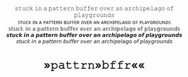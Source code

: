<p align="center">
<br/>
𝚜𝚝𝚞𝚌𝚔 𝚒𝚗 𝚊 𝚙𝚊𝚝𝚝𝚎𝚛𝚗 𝚋𝚞𝚏𝚏𝚎𝚛 𝚘𝚟𝚎𝚛 𝚊𝚗 𝚊𝚛𝚌𝚑𝚒𝚙𝚎𝚕𝚊𝚐𝚘 𝚘𝚏 𝚙𝚕𝚊𝚢𝚐𝚛𝚘𝚞𝚗𝚍𝚜<br/>
ꜱᴛᴜᴄᴋ ɪɴ ᴀ ᴘᴀᴛᴛᴇʀɴ ʙᴜꜰꜰᴇʀ ᴏᴠᴇʀ ᴀɴ ᴀʀᴄʜɪᴘᴇʟᴀɢᴏ ᴏꜰ ᴘʟᴀʏɢʀᴏᴜɴᴅꜱ<br/>
𝕤𝕥𝕦𝕔𝕜 𝕚𝕟 𝕒 𝕡𝕒𝕥𝕥𝕖𝕣𝕟 𝕓𝕦𝕗𝕗𝕖𝕣 𝕠𝕧𝕖𝕣 𝕒𝕟 𝕒𝕣𝕔𝕙𝕚𝕡𝕖𝕝𝕒𝕘𝕠 𝕠𝕗 𝕡𝕝𝕒𝕪𝕘𝕣𝕠𝕦𝕟𝕕𝕤<br/>
𝙨𝙩𝙪𝙘𝙠 𝙞𝙣 𝙖 𝙥𝙖𝙩𝙩𝙚𝙧𝙣 𝙗𝙪𝙛𝙛𝙚𝙧 𝙤𝙫𝙚𝙧 𝙖𝙣 𝙖𝙧𝙘𝙝𝙞𝙥𝙚𝙡𝙖𝙜𝙤 𝙤𝙛 𝙥𝙡𝙖𝙮𝙜𝙧𝙤𝙪𝙣𝙙𝙨<br/>
𝘴𝘵𝘶𝘤𝘬 𝘪𝘯 𝘢 𝘱𝘢𝘵𝘵𝘦𝘳𝘯 𝘣𝘶𝘧𝘧𝘦𝘳 𝘰𝘷𝘦𝘳 𝘢𝘯 𝘢𝘳𝘤𝘩𝘪𝘱𝘦𝘭𝘢𝘨𝘰 𝘰𝘧 𝘱𝘭𝘢𝘺𝘨𝘳𝘰𝘶𝘯𝘥𝘴<br/>
</p>

# <p align="center">»𝚙𝚊𝚝𝚝𝚛𝚗»𝚋𝚏𝚏𝚛««</p>
